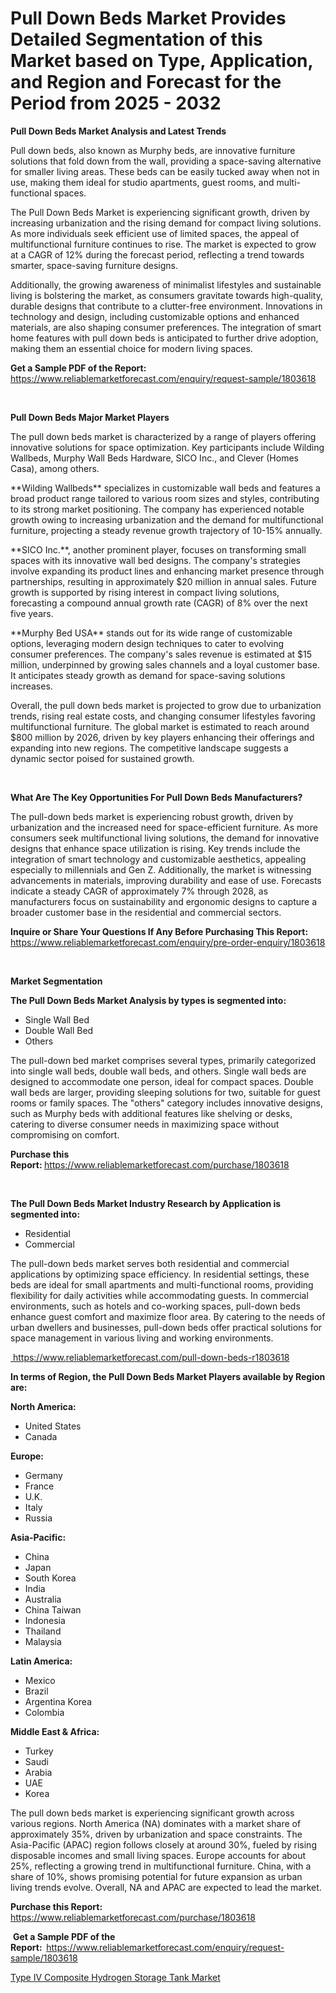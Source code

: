 <p><h1>Pull Down Beds Market Provides Detailed Segmentation of this Market based on Type, Application, and Region and Forecast for the Period from 2025 - 2032</h1></p><p><strong>Pull Down Beds Market Analysis and Latest Trends</strong></p>
<p><p>Pull down beds, also known as Murphy beds, are innovative furniture solutions that fold down from the wall, providing a space-saving alternative for smaller living areas. These beds can be easily tucked away when not in use, making them ideal for studio apartments, guest rooms, and multi-functional spaces. </p><p>The Pull Down Beds Market is experiencing significant growth, driven by increasing urbanization and the rising demand for compact living solutions. As more individuals seek efficient use of limited spaces, the appeal of multifunctional furniture continues to rise. The market is expected to grow at a CAGR of 12% during the forecast period, reflecting a trend towards smarter, space-saving furniture designs. </p><p>Additionally, the growing awareness of minimalist lifestyles and sustainable living is bolstering the market, as consumers gravitate towards high-quality, durable designs that contribute to a clutter-free environment. Innovations in technology and design, including customizable options and enhanced materials, are also shaping consumer preferences. The integration of smart home features with pull down beds is anticipated to further drive adoption, making them an essential choice for modern living spaces.</p></p>
<p><strong>Get a Sample PDF of the Report:&nbsp;</strong> <a href="https://www.reliablemarketforecast.com/enquiry/request-sample/1803618?utm_campaign=2730&utm_medium=2&utm_source=Github&utm_content=ia&utm_term=28022025&utm_id=pull-down-beds">https://www.reliablemarketforecast.com/enquiry/request-sample/1803618</a></p>
<p>&nbsp;</p>
<p><strong>Pull Down Beds Major Market Players</strong></p>
<p><p>The pull down beds market is characterized by a range of players offering innovative solutions for space optimization. Key participants include Wilding Wallbeds, Murphy Wall Beds Hardware, SICO Inc., and Clever (Homes Casa), among others.</p><p>**Wilding Wallbeds** specializes in customizable wall beds and features a broad product range tailored to various room sizes and styles, contributing to its strong market positioning. The company has experienced notable growth owing to increasing urbanization and the demand for multifunctional furniture, projecting a steady revenue growth trajectory of 10-15% annually.</p><p>**SICO Inc.**, another prominent player, focuses on transforming small spaces with its innovative wall bed designs. The company's strategies involve expanding its product lines and enhancing market presence through partnerships, resulting in approximately $20 million in annual sales. Future growth is supported by rising interest in compact living solutions, forecasting a compound annual growth rate (CAGR) of 8% over the next five years.</p><p>**Murphy Bed USA** stands out for its wide range of customizable options, leveraging modern design techniques to cater to evolving consumer preferences. The company's sales revenue is estimated at $15 million, underpinned by growing sales channels and a loyal customer base. It anticipates steady growth as demand for space-saving solutions increases.</p><p>Overall, the pull down beds market is projected to grow due to urbanization trends, rising real estate costs, and changing consumer lifestyles favoring multifunctional furniture. The global market is estimated to reach around $800 million by 2026, driven by key players enhancing their offerings and expanding into new regions. The competitive landscape suggests a dynamic sector poised for sustained growth.</p></p>
<p>&nbsp;</p>
<p><strong>What Are The Key Opportunities For Pull Down Beds Manufacturers?</strong></p>
<p><p>The pull-down beds market is experiencing robust growth, driven by urbanization and the increased need for space-efficient furniture. As more consumers seek multifunctional living solutions, the demand for innovative designs that enhance space utilization is rising. Key trends include the integration of smart technology and customizable aesthetics, appealing especially to millennials and Gen Z. Additionally, the market is witnessing advancements in materials, improving durability and ease of use. Forecasts indicate a steady CAGR of approximately 7% through 2028, as manufacturers focus on sustainability and ergonomic designs to capture a broader customer base in the residential and commercial sectors.</p></p>
<p><strong>Inquire or Share Your Questions If Any Before Purchasing This Report:</strong> <a href="https://www.reliablemarketforecast.com/enquiry/pre-order-enquiry/1803618?utm_campaign=2730&utm_medium=2&utm_source=Github&utm_content=ia&utm_term=28022025&utm_id=pull-down-beds">https://www.reliablemarketforecast.com/enquiry/pre-order-enquiry/1803618</a></p>
<p>&nbsp;</p>
<p><strong>Market Segmentation</strong></p>
<p><strong>The Pull Down Beds Market Analysis by types is segmented into:</strong></p>
<p><ul><li>Single Wall Bed</li><li>Double Wall Bed</li><li>Others</li></ul></p>
<p><p>The pull-down bed market comprises several types, primarily categorized into single wall beds, double wall beds, and others. Single wall beds are designed to accommodate one person, ideal for compact spaces. Double wall beds are larger, providing sleeping solutions for two, suitable for guest rooms or family spaces. The "others" category includes innovative designs, such as Murphy beds with additional features like shelving or desks, catering to diverse consumer needs in maximizing space without compromising on comfort.</p></p>
<p><strong>Purchase this Report:&nbsp;</strong><a href="https://www.reliablemarketforecast.com/purchase/1803618?utm_campaign=2730&utm_medium=2&utm_source=Github&utm_content=ia&utm_term=28022025&utm_id=pull-down-beds">https://www.reliablemarketforecast.com/purchase/1803618</a></p>
<p>&nbsp;</p>
<p><strong>The Pull Down Beds Market Industry Research by Application is segmented into:</strong></p>
<p><ul><li>Residential</li><li>Commercial</li></ul></p>
<p><p>The pull-down beds market serves both residential and commercial applications by optimizing space efficiency. In residential settings, these beds are ideal for small apartments and multi-functional rooms, providing flexibility for daily activities while accommodating guests. In commercial environments, such as hotels and co-working spaces, pull-down beds enhance guest comfort and maximize floor area. By catering to the needs of urban dwellers and businesses, pull-down beds offer practical solutions for space management in various living and working environments.</p></p>
<p><a href="https://www.reliablemarketforecast.com/pull-down-beds-r1803618?utm_campaign=2730&utm_medium=2&utm_source=Github&utm_content=ia&utm_term=28022025&utm_id=pull-down-beds">&nbsp;https://www.reliablemarketforecast.com/pull-down-beds-r1803618</a></p>
<p><strong>In terms of Region, the Pull Down Beds Market Players available by Region are:</strong></p>
<p>
    <p> <strong> North America: </strong>
        <ul>
            <li>United States</li>
            <li>Canada</li>
        </ul>
        </p> 
    <p> <strong> Europe: </strong>
        <ul>
            <li>Germany</li>
            <li>France</li>
            <li>U.K.</li>
            <li>Italy</li>
            <li>Russia</li>
        </ul>
        </p> 
    <p> <strong> Asia-Pacific: </strong>
        <ul>
            <li>China</li>
            <li>Japan</li>
            <li>South Korea</li>
            <li>India</li>
            <li>Australia</li>
            <li>China Taiwan</li>
            <li>Indonesia</li>
            <li>Thailand</li>
            <li>Malaysia</li>
        </ul>
        </p> 
    <p> <strong> Latin America: </strong>
        <ul>
            <li>Mexico</li>
            <li>Brazil</li>
            <li>Argentina Korea</li>
            <li>Colombia</li>
        </ul>
        </p> 
    <p> <strong> Middle East & Africa: </strong>
        <ul>
            <li>Turkey</li>
            <li>Saudi</li>
            <li>Arabia</li>
            <li>UAE</li>
            <li>Korea</li>
        </ul>
    </p>
    </p>
<p><p>The pull down beds market is experiencing significant growth across various regions. North America (NA) dominates with a market share of approximately 35%, driven by urbanization and space constraints. The Asia-Pacific (APAC) region follows closely at around 30%, fueled by rising disposable incomes and small living spaces. Europe accounts for about 25%, reflecting a growing trend in multifunctional furniture. China, with a share of 10%, shows promising potential for future expansion as urban living trends evolve. Overall, NA and APAC are expected to lead the market.</p></p>
<p><strong>Purchase this Report: </strong><a href="https://www.reliablemarketforecast.com/purchase/1803618?utm_campaign=2730&utm_medium=2&utm_source=Github&utm_content=ia&utm_term=28022025&utm_id=pull-down-beds">https://www.reliablemarketforecast.com/purchase/1803618</a></p>
<p>&nbsp;<strong>Get a Sample PDF of the Report:&nbsp;&nbsp;</strong><a href="https://www.reliablemarketforecast.com/enquiry/request-sample/1803618?utm_campaign=2730&utm_medium=2&utm_source=Github&utm_content=ia&utm_term=28022025&utm_id=pull-down-beds">https://www.reliablemarketforecast.com/enquiry/request-sample/1803618</a></p>
<p><strong></strong></p>
<p><p><a href="https://github.com/nkbaroga/Market-Research-Report-List-1/blob/main/type-iv-composite-hydrogen-storage-tank-market.md?utm_campaign=2730&utm_medium=2&utm_source=Github&utm_content=ia&utm_term=28022025&utm_id=pull-down-beds">Type IV Composite Hydrogen Storage Tank Market</a></p></p>